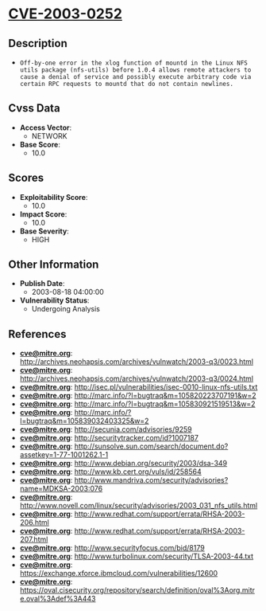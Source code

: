 
# [CVE-2003-0252](http://archives.neohapsis.com/archives/vulnwatch/2003-q3/0023.html)

## Description

- `Off-by-one error in the xlog function of mountd in the Linux NFS utils package (nfs-utils) before 1.0.4 allows remote attackers to cause a denial of service and possibly execute arbitrary code via certain RPC requests to mountd that do not contain newlines.`

## Cvss Data

- **Access Vector**:
  - NETWORK
- **Base Score**:
  - 10.0

## Scores

- **Exploitability Score**:
  - 10.0
- **Impact Score**:
  - 10.0
- **Base Severity**:
  - HIGH

## Other Information

- **Publish Date**:
  - 2003-08-18 04:00:00
- **Vulnerability Status**:
  - Undergoing Analysis

## References

- **cve@mitre.org**: http://archives.neohapsis.com/archives/vulnwatch/2003-q3/0023.html
- **cve@mitre.org**: http://archives.neohapsis.com/archives/vulnwatch/2003-q3/0024.html
- **cve@mitre.org**: http://isec.pl/vulnerabilities/isec-0010-linux-nfs-utils.txt
- **cve@mitre.org**: http://marc.info/?l=bugtraq&m=105820223707191&w=2
- **cve@mitre.org**: http://marc.info/?l=bugtraq&m=105830921519513&w=2
- **cve@mitre.org**: http://marc.info/?l=bugtraq&m=105839032403325&w=2
- **cve@mitre.org**: http://secunia.com/advisories/9259
- **cve@mitre.org**: http://securitytracker.com/id?1007187
- **cve@mitre.org**: http://sunsolve.sun.com/search/document.do?assetkey=1-77-1001262.1-1
- **cve@mitre.org**: http://www.debian.org/security/2003/dsa-349
- **cve@mitre.org**: http://www.kb.cert.org/vuls/id/258564
- **cve@mitre.org**: http://www.mandriva.com/security/advisories?name=MDKSA-2003:076
- **cve@mitre.org**: http://www.novell.com/linux/security/advisories/2003_031_nfs_utils.html
- **cve@mitre.org**: http://www.redhat.com/support/errata/RHSA-2003-206.html
- **cve@mitre.org**: http://www.redhat.com/support/errata/RHSA-2003-207.html
- **cve@mitre.org**: http://www.securityfocus.com/bid/8179
- **cve@mitre.org**: http://www.turbolinux.com/security/TLSA-2003-44.txt
- **cve@mitre.org**: https://exchange.xforce.ibmcloud.com/vulnerabilities/12600
- **cve@mitre.org**: https://oval.cisecurity.org/repository/search/definition/oval%3Aorg.mitre.oval%3Adef%3A443
